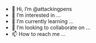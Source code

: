 - 👋 Hi, I’m @attackingpens
- 👀 I’m interested in ...
- 🌱 I’m currently learning ...
- 💞️ I’m looking to collaborate on ...
- 📫 How to reach me ...

<!---
attackingpens/attackingpens is a ✨ special ✨ repository because its `README.md` (this file) appears on your GitHub profile.
You can click the Preview link to take a look at your changes.
--->
